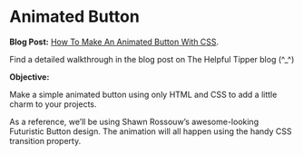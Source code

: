 # Animated Button

**Blog Post:** [How To Make An Animated Button With CSS](https://thehelpfultipper.com/how-to-make-an-animated-button-with-css/).

Find a detailed walkthrough in the blog post on The Helpful Tipper blog (^_^)

**Objective:**

Make a simple animated button using only HTML and CSS to add a little charm to your projects.

As a reference, we’ll be using Shawn Rossouw’s awesome-looking Futuristic Button design. 
The animation will all happen using the handy CSS transition property.
